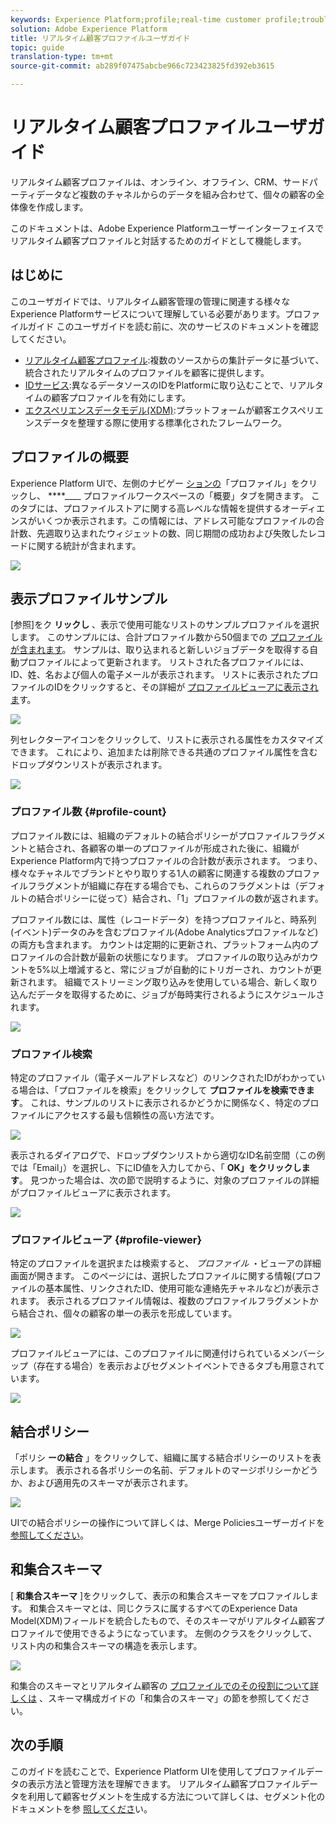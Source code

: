 ```yaml
---
keywords: Experience Platform;profile;real-time customer profile;troubleshooting;API
solution: Adobe Experience Platform
title: リアルタイム顧客プロファイルユーザガイド
topic: guide
translation-type: tm+mt
source-git-commit: ab289f07475abcbe966c723423825fd392eb3615

---
```



# リアルタイム顧客プロファイルユーザガイド

リアルタイム顧客プロファイルは、オンライン、オフライン、CRM、サードパーティデータなど複数のチャネルからのデータを組み合わせて、個々の顧客の全体像を作成します。

このドキュメントは、Adobe Experience Platformユーザーインターフェイスでリアルタイム顧客プロファイルと対話するためのガイドとして機能します。

## はじめに

このユーザガイドでは、リアルタイム顧客管理の管理に関連する様々なExperience Platformサービスについて理解している必要があります。プロファイルガイド このユーザガイドを読む前に、次のサービスのドキュメントを確認してください。

* [リアルタイム顧客プロファイル](../home.md):複数のソースからの集計データに基づいて、統合されたリアルタイムのプロファイルを顧客に提供します。
* [IDサービス](../../identity-service/home.md):異なるデータソースのIDをPlatformに取り込むことで、リアルタイムの顧客プロファイルを有効にします。
* [エクスペリエンスデータモデル(XDM)](../../xdm/home.md):プラットフォームが顧客エクスペリエンスデータを整理する際に使用する標準化されたフレームワーク。

## プロファイルの概要

Experience Platform UIで、左側のナビゲー [ションの](http://platform.adobe.com)「プロファイル」をクリックし、 ****____ プロファイルワークスペースの「概要」タブを開きます。 このタブには、プロファイルストアに関する高レベルな情報を提供するオーディエンスがいくつか表示されます。この情報には、アドレス可能なプロファイルの合計数、先週取り込まれたウィジェットの数、同じ期間の成功および失敗したレコードに関する統計が含まれます。

![](../images/user-guide/profile-overview.png)

## 表示プロファイルサンプル

[参照]をク **リックし** 、表示で使用可能なリストのサンプルプロファイルを選択します。 このサンプルには、合計プロファイル数から50個までの [プロファイルが含まれます](#profile-count)。 サンプルは、取り込まれると新しいジョブデータを取得する自動プロファイルによって更新されます。 リストされた各プロファイルには、ID、姓、名および個人の電子メールが表示されます。 リストに表示されたプロファイルのIDをクリックすると、その詳細が [プロファイルビューアに表示されま](#profile-viewer)す。

![](../images/user-guide/profile-samples.png)

列セレクターアイコンをクリックして、リストに表示される属性をカスタマイズできます。 これにより、追加または削除できる共通のプロファイル属性を含むドロップダウンリストが表示されます。

![](../images/user-guide/column-selector.png)

### プロファイル数 {#profile-count}

プロファイル数には、組織のデフォルトの結合ポリシーがプロファイルフラグメントと結合され、各顧客の単一のプロファイルが形成された後に、組織がExperience Platform内で持つプロファイルの合計数が表示されます。 つまり、様々なチャネルでブランドとやり取りする1人の顧客に関連する複数のプロファイルフラグメントが組織に存在する場合でも、これらのフラグメントは（デフォルトの結合ポリシーに従って）結合され、「1」プロファイルの数が返されます。

プロファイル数には、属性（レコードデータ）を持つプロファイルと、時系列(イベント)データのみを含むプロファイル(Adobe Analyticsプロファイルなど)の両方も含まれます。 カウントは定期的に更新され、プラットフォーム内のプロファイルの合計数が最新の状態になります。 プロファイルの取り込みがカウントを5%以上増減すると、常にジョブが自動的にトリガーされ、カウントが更新されます。 組織でストリーミング取り込みを使用している場合、新しく取り込んだデータを取得するために、ジョブが毎時実行されるようにスケジュールされます。

![](../images/user-guide/profile-count.png)

### プロファイル検索

特定のプロファイル（電子メールアドレスなど）のリンクされたIDがわかっている場合は、「プロファイルを検索」をクリックして **プロファイルを検索できます**。 これは、サンプルのリストに表示されるかどうかに関係なく、特定のプロファイルにアクセスする最も信頼性の高い方法です。

![](../images/user-guide/find-a-profile.png)

表示されるダイアログで、ドロップダウンリストから適切なID名前空間（この例では「Email」）を選択し、下にID値を入力してから、「 **OK」をクリックします**。 見つかった場合は、次の節で説明するように、対象のプロファイルの詳細がプロファイルビューアに表示されます。

![](../images/user-guide/find-a-profile-details.png)

### プロファイルビューア {#profile-viewer}

特定のプロファイルを選択または検索すると、 _プロファイル_ ・ビューアの詳細画面が開きます。 このページには、選択したプロファイルに関する情報(プロファイルの基本属性、リンクされたID、使用可能な連絡先チャネルなど)が表示されます。 表示されるプロファイル情報は、複数のプロファイルフラグメントから結合され、個々の顧客の単一の表示を形成しています。

![](../images/user-guide/profile-viewer-detail.png)

プロファイルビューアには、このプロファイルに関連付けられているメンバーシップ（存在する場合）を表示およびセグメントイベントできるタブも用意されています。

![](../images/user-guide/profile-viewer-events-seg.png)

## 結合ポリシー

「ポリシ **ーの結合** 」をクリックして、組織に属する結合ポリシーのリストを表示します。 表示される各ポリシーの名前、デフォルトのマージポリシーかどうか、および適用先のスキーマが表示されます。

![](../images/user-guide/profile-merge-policies.png)

UIでの結合ポリシーの操作について詳しくは、Merge Policiesユーザーガイドを [参照してください](merge-policies.md)。

## 和集合スキーマ

[ **和集合スキーマ** ]をクリックして、表示の和集合スキーマをプロファイルします。 和集合スキーマとは、同じクラスに属するすべてのExperience Data Model(XDM)フィールドを統合したもので、そのスキーマがリアルタイム顧客プロファイルで使用できるようになっています。 左側のクラスをクリックして、リスト内の和集合スキーマの構造を表示します。

![](../images/user-guide/profile-union-schema.png)

和集合のスキーマとリアルタイム顧客の [プロファイルでのその役割について詳しくは](../../xdm/schema/composition.md) 、スキーマ構成ガイドの「和集合のスキーマ」の節を参照してください。

## 次の手順

このガイドを読むことで、Experience Platform UIを使用してプロファイルデータの表示方法と管理方法を理解できます。 リアルタイム顧客プロファイルデータを利用して顧客セグメントを生成する方法について詳しくは、セグメント化のドキュメントを参 [照してくださ](../../segmentation/home.md)い。